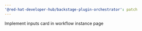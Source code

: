 ```yaml
---
'@red-hat-developer-hub/backstage-plugin-orchestrator': patch
---
```


Implement inputs card in workflow instance page

